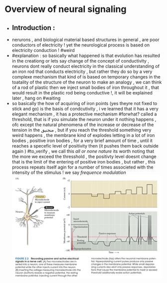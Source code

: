 # Overview of neural signaling
- ## Introduction :
- nerurons , and biological material based structures in general , are poor conductors of electricity ! yet the neurological process is based on electricity conduction ! #weird
- #explanation : so basically what happened is that evolution has resulted in the creationg or lets say change of the concept of conductivity , neurons dont really conduct electricity in the classical understanding of an iron rod that conducts electricity , but rather they do so by a very complexe mechanism that kind of is based on temporary changes in the toatality of the structure of the neuron to make an analogy , we can think of a rod of plastic then we inject small bodies of iron throughout it , that would result in the plastic rod being conductive !, it will be explained later , hang on #waiting 
- so basically the how of acquiring of iron points (yes theyre not fixed to stick and go) is the basis of condcutivity , i ve learned that it has a very elegant mechanism , it has a protective mechanism #forwhat? called a threshold, that is if you simulate the neuron under it nothing happens , ofc except the natural phenomena of the increase or decrease of the tension in the منجنيق , but if you reach the threshold something very weird happens , the membrane kind of explodes letting in a lot of iron bodies , positive iron bodies , for a very brief amount of time , until it reaches a specefic level of positivity then (it pushes them back outside again ) #to_verify , we call this *all or none nature* its worth noting that the more we exceed the thresshold , the positivty level doesnt change that is the limit of the entering of positive iron bodies , but rather , this process repeats itself agin for a number of times associeted with the intensity of the stimulus ! we say *frequence modulation*  ![Pasted image 20250616094910](./images/Pasted%20image%2020250616094910.png)
